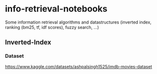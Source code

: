# info-retrieval-notebooks
Some information retrieval algorithms and datastructures (inverted index, ranking (bm25, tf, idf scores), fuzzy search, ...)

## Inverted-Index

### Dataset
https://www.kaggle.com/datasets/ashpalsingh1525/imdb-movies-dataset